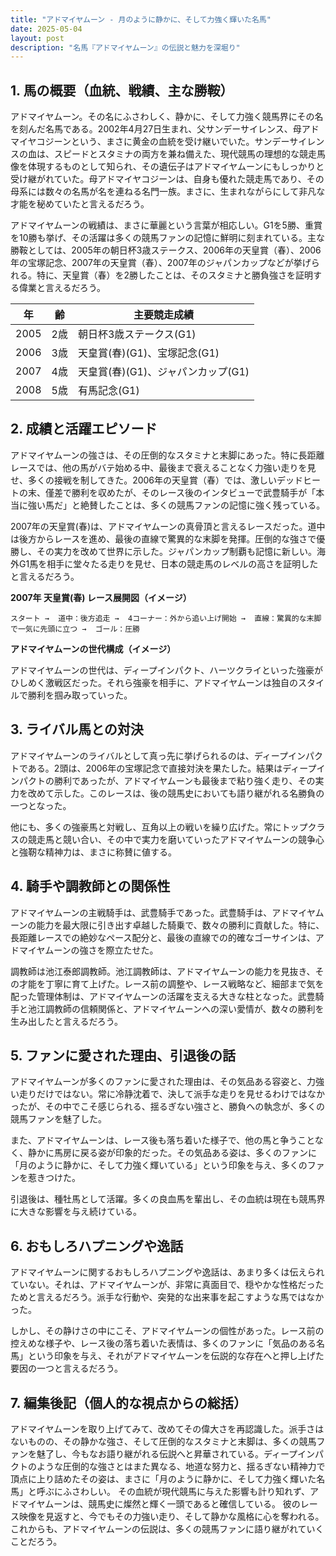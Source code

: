 ```yaml
---
title: "アドマイヤムーン - 月のように静かに、そして力強く輝いた名馬"
date: 2025-05-04
layout: post
description: "名馬『アドマイヤムーン』の伝説と魅力を深堀り"
---
```


## 1. 馬の概要（血統、戦績、主な勝鞍）

アドマイヤムーン。その名にふさわしく、静かに、そして力強く競馬界にその名を刻んだ名馬である。2002年4月27日生まれ、父サンデーサイレンス、母アドマイヤコジーンという、まさに黄金の血統を受け継いでいた。サンデーサイレンスの血は、スピードとスタミナの両方を兼ね備えた、現代競馬の理想的な競走馬像を体現するものとして知られ、その遺伝子はアドマイヤムーンにもしっかりと受け継がれていた。母アドマイヤコジーンは、自身も優れた競走馬であり、その母系には数々の名馬が名を連ねる名門一族。まさに、生まれながらにして非凡な才能を秘めていたと言えるだろう。

アドマイヤムーンの戦績は、まさに華麗という言葉が相応しい。G1を5勝、重賞を10勝も挙げ、その活躍は多くの競馬ファンの記憶に鮮明に刻まれている。主な勝鞍としては、2005年の朝日杯3歳ステークス、2006年の天皇賞（春）、2006年の宝塚記念、2007年の天皇賞（春）、2007年のジャパンカップなどが挙げられる。特に、天皇賞（春）を2勝したことは、そのスタミナと勝負強さを証明する偉業と言えるだろう。

| 年 | 齢 | 主要競走成績 |
|---|---|---|
| 2005 | 2歳 | 朝日杯3歳ステークス(G1) |
| 2006 | 3歳 | 天皇賞(春)(G1)、宝塚記念(G1) |
| 2007 | 4歳 | 天皇賞(春)(G1)、ジャパンカップ(G1) |
| 2008 | 5歳 | 有馬記念(G1) |


## 2. 成績と活躍エピソード

アドマイヤムーンの強さは、その圧倒的なスタミナと末脚にあった。特に長距離レースでは、他の馬がバテ始める中、最後まで衰えることなく力強い走りを見せ、多くの接戦を制してきた。2006年の天皇賞（春）では、激しいデッドヒートの末、僅差で勝利を収めたが、そのレース後のインタビューで武豊騎手が「本当に強い馬だ」と絶賛したことは、多くの競馬ファンの記憶に強く残っている。

2007年の天皇賞(春)は、アドマイヤムーンの真骨頂と言えるレースだった。道中は後方からレースを進め、最後の直線で驚異的な末脚を発揮。圧倒的な強さで優勝し、その実力を改めて世界に示した。ジャパンカップ制覇も記憶に新しい。海外G1馬を相手に堂々たる走りを見せ、日本の競走馬のレベルの高さを証明したと言えるだろう。

**2007年 天皇賞(春) レース展開図（イメージ）**

```
スタート →  道中：後方追走 →  4コーナー：外から追い上げ開始 →  直線：驚異的な末脚で一気に先頭に立つ →  ゴール：圧勝
```

**アドマイヤムーンの世代構成（イメージ）**

アドマイヤムーンの世代は、ディープインパクト、ハーツクライといった強豪がひしめく激戦区だった。それら強豪を相手に、アドマイヤムーンは独自のスタイルで勝利を掴み取っていった。


## 3. ライバル馬との対決

アドマイヤムーンのライバルとして真っ先に挙げられるのは、ディープインパクトである。2頭は、2006年の宝塚記念で直接対決を果たした。結果はディープインパクトの勝利であったが、アドマイヤムーンも最後まで粘り強く走り、その実力を改めて示した。このレースは、後の競馬史においても語り継がれる名勝負の一つとなった。

他にも、多くの強豪馬と対戦し、互角以上の戦いを繰り広げた。常にトップクラスの競走馬と競い合い、その中で実力を磨いていったアドマイヤムーンの競争心と強靭な精神力は、まさに称賛に値する。


## 4. 騎手や調教師との関係性

アドマイヤムーンの主戦騎手は、武豊騎手であった。武豊騎手は、アドマイヤムーンの能力を最大限に引き出す卓越した騎乗で、数々の勝利に貢献した。特に、長距離レースでの絶妙なペース配分と、最後の直線での的確なゴーサインは、アドマイヤムーンの強さを際立たせた。

調教師は池江泰郎調教師。池江調教師は、アドマイヤムーンの能力を見抜き、その才能を丁寧に育て上げた。レース前の調整や、レース戦略など、細部まで気を配った管理体制は、アドマイヤムーンの活躍を支える大きな柱となった。武豊騎手と池江調教師の信頼関係と、アドマイヤムーンへの深い愛情が、数々の勝利を生み出したと言えるだろう。


## 5. ファンに愛された理由、引退後の話

アドマイヤムーンが多くのファンに愛された理由は、その気品ある容姿と、力強い走りだけではない。常に冷静沈着で、決して派手な走りを見せるわけではなかったが、その中でこそ感じられる、揺るぎない強さと、勝負への執念が、多くの競馬ファンを魅了した。

また、アドマイヤムーンは、レース後も落ち着いた様子で、他の馬と争うことなく、静かに馬房に戻る姿が印象的だった。その気品ある姿は、多くのファンに「月のように静かに、そして力強く輝いている」という印象を与え、多くのファンを惹きつけた。

引退後は、種牡馬として活躍。多くの良血馬を輩出し、その血統は現在も競馬界に大きな影響を与え続けている。


## 6. おもしろハプニングや逸話

アドマイヤムーンに関するおもしろハプニングや逸話は、あまり多くは伝えられていない。それは、アドマイヤムーンが、非常に真面目で、穏やかな性格だったためと言えるだろう。派手な行動や、突発的な出来事を起こすような馬ではなかった。

しかし、その静けさの中にこそ、アドマイヤムーンの個性があった。レース前の控えめな様子や、レース後の落ち着いた表情は、多くのファンに「気品のある名馬」という印象を与え、それがアドマイヤムーンを伝説的な存在へと押し上げた要因の一つと言えるだろう。


## 7. 編集後記（個人的な視点からの総括）

アドマイヤムーンを取り上げてみて、改めてその偉大さを再認識した。派手さはないものの、その静かな強さ、そして圧倒的なスタミナと末脚は、多くの競馬ファンを魅了し、今もなお語り継がれる伝説へと昇華されている。ディープインパクトのような圧倒的な強さとはまた異なる、地道な努力と、揺るぎない精神力で頂点に上り詰めたその姿は、まさに「月のように静かに、そして力強く輝いた名馬」と呼ぶにふさわしい。  その血統が現代競馬に与えた影響も計り知れず、アドマイヤムーンは、競馬史に燦然と輝く一頭であると確信している。  彼のレース映像を見返すと、今でもその力強い走り、そして静かな風格に心を奪われる。これからも、アドマイヤムーンの伝説は、多くの競馬ファンに語り継がれていくことだろう。
